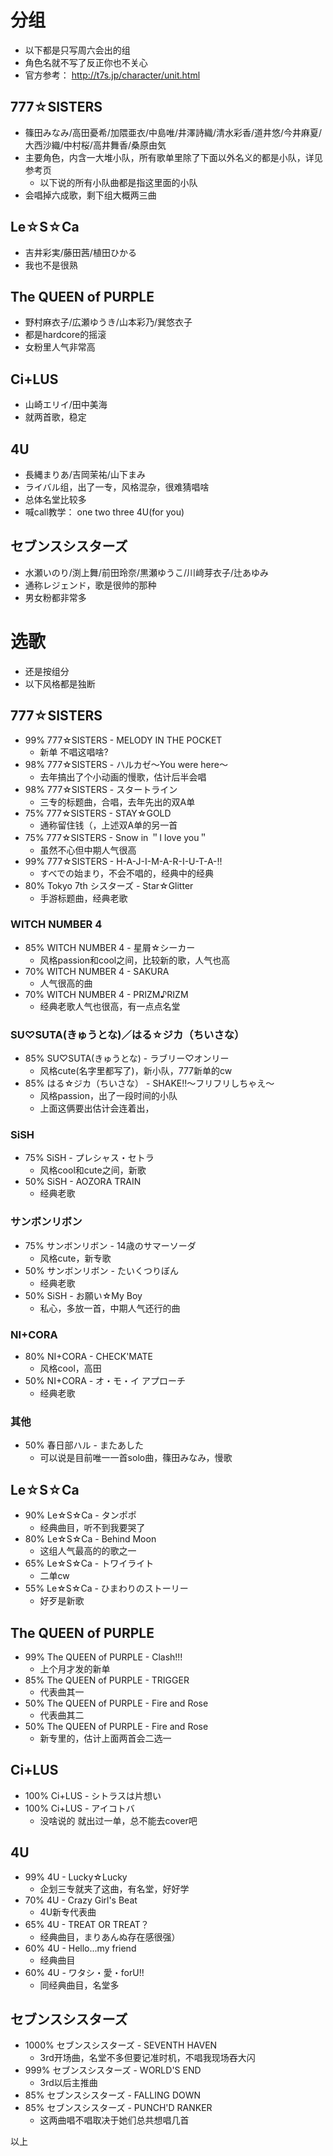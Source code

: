 # 分组
* 以下都是只写周六会出的组
* 角色名就不写了反正你也不关心
* 官方参考： http://t7s.jp/character/unit.html

## 777☆SISTERS
* 篠田みなみ/高田憂希/加隈亜衣/中島唯/井澤詩織/清水彩香/道井悠/今井麻夏/大西沙織/中村桜/高井舞香/桑原由気
* 主要角色，内含一大堆小队，所有歌单里除了下面以外名义的都是小队，详见参考页
    * 以下说的所有小队曲都是指这里面的小队
* 会唱掉六成歌，剩下组大概两三曲

## Le☆S☆Ca
* 吉井彩実/藤田茜/植田ひかる
* 我也不是很熟

## The QUEEN of PURPLE
* 野村麻衣子/広瀬ゆうき/山本彩乃/巽悠衣子
* 都是hardcore的摇滚
* 女粉里人气非常高

## Ci+LUS
* 山崎エリイ/田中美海
* 就两首歌，稳定

## 4U
* 長縄まりあ/吉岡茉祐/山下まみ
* ライバル组，出了一专，风格混杂，很难猜唱啥
* 总体名堂比较多
* 喊call教学： one two three 4U(for you)

## セブンスシスターズ
* 水瀬いのり/渕上舞/前田玲奈/黒瀬ゆうこ/川﨑芽衣子/辻あゆみ
* 通称レジェンド，歌是很帅的那种
* 男女粉都非常多

# 选歌
* 还是按组分
* 以下风格都是独断

## 777☆SISTERS
* 99% 777☆SISTERS - MELODY IN THE POCKET
    * 新单 不唱这唱啥?
* 98% 777☆SISTERS - ハルカゼ～You were here～
    * 去年搞出了个小动画的慢歌，估计后半会唱
* 98% 777☆SISTERS - スタートライン
    * 三专的标题曲，合唱，去年先出的双A单
* 75% 777☆SISTERS - STAY☆GOLD
    * 通称留住钱（，上述双A单的另一首
* 75% 777☆SISTERS - Snow in ＂I love you＂
    * 虽然不心但中期人气很高
* 99% 777☆SISTERS - H-A-J-I-M-A-R-I-U-T-A-!!
    * すべでの始まり，不会不唱的，经典中的经典
* 80% Tokyo 7th シスターズ - Star☆Glitter
    * 手游标题曲，经典老歌

### WITCH NUMBER 4
* 85% WITCH NUMBER 4 - 星屑☆シーカー
    * 风格passion和cool之间，比较新的歌，人气也高
* 70% WITCH NUMBER 4 - SAKURA
    * 人气很高的曲
* 70% WITCH NUMBER 4 - PRIZM♪RIZM
    * 经典老歌人气也很高，有一点点名堂

### SU♡SUTA(きゅうとな)／はる☆ジカ（ちいさな）
* 85% SU♡SUTA(きゅうとな) - ラブリー♡オンリー
    * 风格cute(名字里都写了)，新小队，777新单的cw
* 85% はる☆ジカ（ちいさな） - SHAKE!!～フリフリしちゃえ～
    * 风格passion，出了一段时间的小队
    * 上面这俩要出估计会连着出，

### SiSH
* 75% SiSH - プレシャス・セトラ
    * 风格cool和cute之间，新歌
* 50% SiSH - AOZORA TRAIN
    * 经典老歌

### サンボンリボン
* 75% サンボンリボン - 14歳のサマーソーダ
    * 风格cute，新专歌
* 50% サンボンリボン - たいくつりぼん
    * 经典老歌
* 50% SiSH - お願い☆My Boy
    * 私心，多放一首，中期人气还行的曲

### NI+CORA
* 80% NI+CORA - CHECK'MATE
    * 风格cool，高田
* 50% NI+CORA - オ・モ・イ アプローチ
    * 经典老歌

### 其他
* 50% 春日部ハル - またあした
    * 可以说是目前唯一一首solo曲，篠田みなみ，慢歌

## Le☆S☆Ca
* 90% Le☆S☆Ca - タンポポ
    * 经典曲目，听不到我要哭了
* 80% Le☆S☆Ca - Behind Moon
    * 这组人气最高的的歌之一
* 65% Le☆S☆Ca - トワイライト
    * 二单cw
* 55% Le☆S☆Ca - ひまわりのストーリー
    * 好歹是新歌

## The QUEEN of PURPLE
* 99% The QUEEN of PURPLE - Clash!!!
    * 上个月才发的新单
* 85% The QUEEN of PURPLE - TRIGGER
    * 代表曲其一
* 50% The QUEEN of PURPLE - Fire and Rose
    * 代表曲其二
* 50% The QUEEN of PURPLE - Fire and Rose
    * 新专里的，估计上面两首会二选一

## Ci+LUS
* 100% Ci+LUS - シトラスは片想い
* 100% Ci+LUS - アイコトバ
    * 没啥说的 就出过一单，总不能去cover吧

## 4U
* 99% 4U - Lucky☆Lucky
    * 企划三专就夹了这曲，有名堂，好好学
* 70% 4U - Crazy Girl's Beat
    * 4U新专代表曲
* 65% 4U - TREAT OR TREAT？
    * 经典曲目，まりあんぬ存在感很强）
* 60% 4U - Hello...my friend
    * 经典曲目
* 60% 4U - ワタシ・愛・forU!!
    * 同经典曲目，名堂多

## セブンスシスターズ
* 1000% セブンスシスターズ - SEVENTH HAVEN
    * 3rd开场曲，名堂不多但要记准时机，不唱我现场吞大闪
* 999% セブンスシスターズ - WORLD'S END
    * 3rd以后主推曲
* 85% セブンスシスターズ - FALLING DOWN
* 85% セブンスシスターズ - PUNCH'D RANKER
    * 这两曲唱不唱取决于她们总共想唱几首

以上
